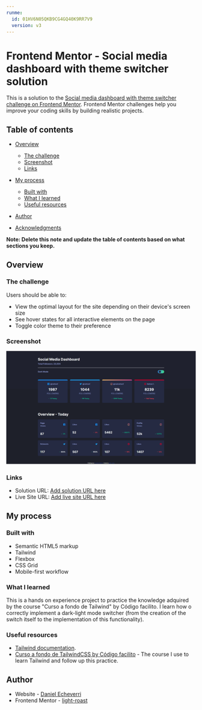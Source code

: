 ```yaml
---
runme:
  id: 01HV6N05QKB9CG4GQ40K9RR7V9
  version: v3
---
```


# Frontend Mentor - Social media dashboard with theme switcher solution

This is a solution to the [Social media dashboard with theme switcher challenge on Frontend Mentor](https://www.frontendmentor.io/challenges/social-media-dashboard-with-theme-switcher-6oY8ozp_H). Frontend Mentor challenges help you improve your coding skills by building realistic projects.

## Table of contents

- [Overview](#overview)
   - [The challenge](#the-challenge)
   - [Screenshot](#screenshot)
   - [Links](#links)

- [My process](#my-process)
   - [Built with](#built-with)
   - [What I learned](#what-i-learned)
   - [Useful resources](#useful-resources)

- [Author](#author)
- [Acknowledgments](#acknowledgments)

**Note: Delete this note and update the table of contents based on what sections you keep.**

## Overview

### The challenge

Users should be able to:

- View the optimal layout for the site depending on their device's screen size
- See hover states for all interactive elements on the page
- Toggle color theme to their preference

### Screenshot

![](./src/images/st.png)

### Links

- Solution URL: [Add solution URL here](https://github.com/light-roast/Social-media-dashboard---Tailwind)
- Live Site URL: [Add live site URL here](https://light-roast.github.io/Social-media-dashboard---Tailwind/)

## My process

### Built with

- Semantic HTML5 markup
- Tailwind
- Flexbox
- CSS Grid
- Mobile-first workflow

### What I learned

This is a hands on experience project to practice the knowledge adquired by the course "Curso a fondo de Tailwind" by Código facilito. I learn how o correctly implement a dark-light mode switcher (from the creation of the switch itself to the implementation of this functionality).

### Useful resources

- [Tailwind documentation](https://tailwindcss.com/docs/).
- [Curso a fondo de TailwindCSS by Código facilito](https://codigofacilito.com/cursos/tailwind-css) - The course I use to learn Tailwind and follow up this practice.

## Author

- Website - [Daniel Echeverri](https://daniel-echeverri-portfolio.netlify.app/)
- Frontend Mentor - [light-roast](https://www.frontendmentor.io/profile/light-roast)